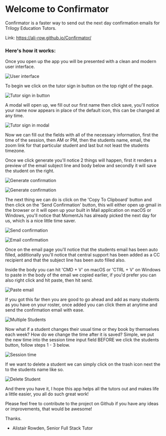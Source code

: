 # Welcome to Confirmator

Confirmator is a faster way to send out the next day confirmation emails for Trilogy Education Tutors.

Link: https://ali-row.github.io/Confirmator/

### Here's how it works:

Once you open up the app you will be presented with a clean and modern user interface.

![User interface](images/ui.png)

To begin we click on the tutor sign in button on the top right of the page.

![Tutor sign in button](images/sign-in.png)

A modal will open up, we fill out our first name then click save, you'll notice your name now appears in place of the default icon, this can be changed at any time.

![Tutor sign in modal](images/sign-in-modal.png)

Now we can fill out the fields with all of the necessary information, first the time of the session, then AM or PM, then the students name, email, the zoom link for that particular student and last but not least the students timezone.

Once we click generate you'll notice 2 things will happen, first it renders a preview of the email subject line and body below and secondly it will save the student on the right.

![Generate confirmation](images/generate.png)

![Generate confirmation](images/generate-2.png)

The next thing we can do is click on the 'Copy To Clipboard' button and then click on the 'Send Confirmation' button, this will either open up gmail in the browser or it will open up your built in Mail application on macOS or Windows, you'll notice that MomentJs has already picked the next day for us, which is a nice little time saver.

![Send confirmation](images/send.png)

![Email confirmation](images/email.png)

Once on the email page you'll notice that the students email has been auto filled, additionally you'll notice that central support has been added as a CC recipient and that the subject line has been auto filled also.

Inside the body you can hit 'CMD + V' on macOS or 'CTRL + V' on Windows to paste in the body of the email we copied earlier, if you'd prefer you can also right click and hit paste, then hit send.

![Paste email](images/paste-email.png)

If you got this far then you are good to go ahead and add as many students as you have on your roster, once added you can click them at anytime and send the confirmation email with ease.

![Multiple Students](images/multiple-students.png)

Now what if a student changes their usual time or they book by themselves each week? How do we change the time after it is saved? Simple, we put the new time into the session time input field BEFORE we click the students button, follow steps 1 - 3 below.

![Session time](images/change-time.png)

If we want to delete a student we can simply click on the trash icon next the to the students name like so.

![Delete Student](images/delete-student.png)

And there you have it, I hope this app helps all the tutors out and makes life a little easier, you all do such great work!

Please feel free to contribute to the project on Github if you have any ideas or improvements, that would be awesome!

Thanks.

- Alistair Rowden, Senior Full Stack Tutor











